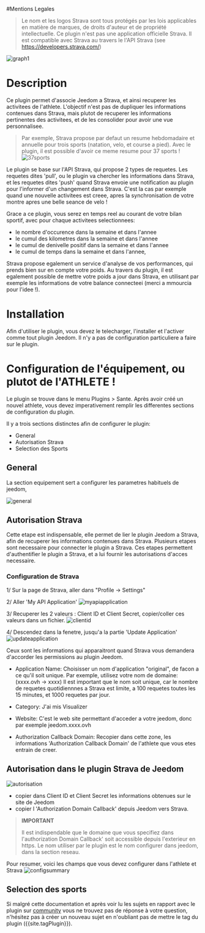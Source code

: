 
#Mentions Legales
>
>Le nom et les logos Strava sont tous protégés par les lois applicables en matière de marques, de droits d'auteur et de propriété intellectuelle.
Ce plugin n'est pas une application officielle Strava. Il est compatible avec Strava au travers le l'API Strava (see https://developers.strava.com/)

![graph1](../assets/images/api_logo_cptblWith_strava_horiz_light.png)

# Description

Ce plugin permet d'associe Jeedom a Strava, et ainsi recuperer les activitees de l'athlete.
L'objectif n'est pas de dupliquer les informations contenues dans Strava, mais plutot de 
recuperer les informations pertinentes des activitees, et de les consolider pour avoir une 
vue personnalisee.

>Par exemple, Strava propose par defaut un resume hebdomadaire et annuelle pour trois sports
>(natation, velo, et course a pied). Avec le plugin, il est possible d'avoir ce meme resume
>pour 37 sports !
>![37sports](../assets/images/37sports.png)

Le plugin se base sur l'API Strava, qui propose 2 types de requetes.
Les requetes dites 'pull', ou le plugin va chercher les informations dans Strava, et les 
requetes dites 'push' quand Strava envoie une notification au plugin pour l'informer d'un
changement dans Strava. C'est la cas par exemple quand une nouvelle activitees est creee,
apres la synchronisation de votre montre apres une belle seance de velo !

Grace a ce plugin, vous serez en temps reel au courant de votre bilan sportif, avec pour
chaque activitees selectionnees:
* le nombre d'occurence dans la semaine et dans l'annee
* le cumul des kilometres dans la semaine et dans l'annee
* le cumul de denivelle positif dans la semaine et dans l'annee
* le cumul de temps dans la semaine et dans l'annee,

Strava propose egalement un service d'analyse de vos performances, qui prends bien sur
en compte votre poids. Au travers du plugin, il est egalement possible de mettre votre
poids a jour dans Strava, en utilisant par exemple les informations de votre balance 
connecteei (merci a mmourcia pour l'idee !). 


# Installation

Afin d'utiliser le plugin, vous devez le telecharger, l'installer et 
l'activer comme tout plugin Jeedom.
Il n'y a pas de configuration particuliere a faire sur le plugin.

# Configuration de l'équipement, ou plutot de l'ATHLETE !

Le plugin se trouve dans le menu Plugins > Sante.
Après avoir créé un nouvel athlete, vous devez imperativement remplir
les differentes sections de configuration du plugin.

Il y a trois sections distinctes afin de configurer le plugin:
* General
* Autorisation Strava
* Selection des Sports

## General

La section equipement sert a configurer les parametres habituels de jeedom, 

![general](../assets/images/general.png)

## Autorisation Strava

Cette etape est indispensable, elle permet de lier le plugin Jeedom a Strava, afin de 
recuperer les informations contenues dans Strava. Plusieurs etapes sont necessaire pour
connecter le plugin a Strava. Ces etapes permettent d'authentifier le plugin a Strava, 
et a lui fournir les autorisations d'acces necessaire. 

### Configuration de Strava

1/ Sur la page de Strava, aller dans "Profile -> Settings"

2/ Aller 'My API Application'
![myapiapplication](../assets/images/myapiapplication.png)

3/ Recuperer les 2 valeurs : Client ID et Client Secret, copier/coller ces valeurs 
dans un fichier.
![clientid](../assets/images/clientid.png)

4/ Descendez dans la fenetre, jusqu'a la partie 'Update Application'
![updateapplication](../assets/images/updateapplication.png)

Ceux sont les informations qui apparaitront quand Strava vous demandera d'accorder
les permissions au plugin Jeedom.
* Application Name: Choisisser un nom d'application "original", de facon a ce qu'il soit unique.
Par exemple, utilisez votre nom de domaine: (xxxx.ovh -> xxxx)
Il est important que le nom soit unique, car le nombre de requetes quotidiennnes a Strava est limite,
a 100 requetes toutes les 15 minutes, et 1000 requetes par jour.

* Category: J'ai mis Visualizer

* Website: C'est le web site permettant d'acceder a votre jeedom, donc par exemple jeedom.xxxx.ovh

* Authorization Callback Domain: Recopier dans cette zone, les informations 'Authorization Callback Domain' de l'athlete que vous etes entrain de creer. 

## Autorisation dans le plugin Strava de Jeedom

![autorisation](../assets/images/autorisation.png)

* copier dans Client ID et Client Secret les informations obtenues sur le site de Jeedom
* copier l 'Authorization Domain Callback' depuis Jeedom vers Strava.

>**IMPORTANT**
>
> Il est indispendable que le domaine que vous specifiez dans l'authorization Domain Callback' soit 
> accessible depuis l'exterieur en https. Le nom utiliser par le plugin est le nom configurer dans 
> jeedom, dans la section reseau.

Pour resumer, voici les champs que vous devez configurer dans l'athlete et Strava
![configsummary](../assets/images/configsummary.png)

## Selection des sports




Si malgré cette documentation et après voir lu les sujets en rapport avec le plugin sur [community]({{site.forum}}) vous ne trouvez pas de réponse à votre question, n'hésitez pas à créer un nouveau sujet en n'oubliant pas de mettre le tag du plugin ({{site.tagPlugin}}).
